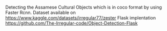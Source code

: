 Detecting the Assamese Cultural Objects which is in coco format by using Faster Rcnn.
Dataset available on https://www.kaggle.com/datasets/irregular77/zester
Flask implentation https://github.com/The-Irregular-code/Object-Detection-Flask
